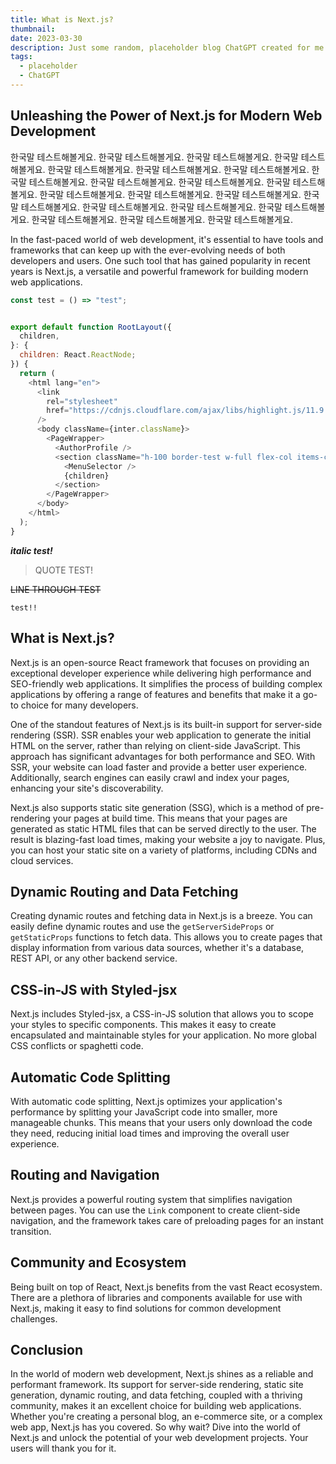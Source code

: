 ```yaml
---
title: What is Next.js?
thumbnail:
date: 2023-03-30
description: Just some random, placeholder blog ChatGPT created for me about Next.js.
tags:
  - placeholder
  - ChatGPT
---
```


## Unleashing the Power of Next.js for Modern Web Development

한국말 테스트해볼게요. 한국말 테스트해볼게요. 한국말 테스트해볼게요. 한국말 테스트해볼게요. 한국말 테스트해볼게요. 한국말 테스트해볼게요. 한국말 테스트해볼게요. 한국말 테스트해볼게요. 한국말 테스트해볼게요. 한국말 테스트해볼게요. 한국말 테스트해볼게요. 한국말 테스트해볼게요. 한국말 테스트해볼게요. 한국말 테스트해볼게요. 한국말 테스트해볼게요. 한국말 테스트해볼게요. 한국말 테스트해볼게요. 한국말 테스트해볼게요. 한국말 테스트해볼게요. 한국말 테스트해볼게요. 한국말 테스트해볼게요.

In the fast-paced world of web development, it's essential to have tools and frameworks that can keep up with the ever-evolving needs of both developers and users. One such tool that has gained popularity in recent years is Next.js, a versatile and powerful framework for building modern web applications.

```javascript
const test = () => "test";


export default function RootLayout({
  children,
}: {
  children: React.ReactNode;
}) {
  return (
    <html lang="en">
      <link
        rel="stylesheet"
        href="https://cdnjs.cloudflare.com/ajax/libs/highlight.js/11.9.0/styles/atom-one-dark.css"
      />
      <body className={inter.className}>
        <PageWrapper>
          <AuthorProfile />
          <section className="h-100 border-test w-full flex-col items-center justify-center px-5">
            <MenuSelector />
            {children}
          </section>
        </PageWrapper>
      </body>
    </html>
  );
}
```

**_italic test!_**

> QUOTE TEST!

~~LINE THROUGH TEST~~

`test!!`

## What is Next.js?

Next.js is an open-source React framework that focuses on providing an exceptional developer experience while delivering high performance and SEO-friendly web applications. It simplifies the process of building complex applications by offering a range of features and benefits that make it a go-to choice for many developers.

One of the standout features of Next.js is its built-in support for server-side rendering (SSR). SSR enables your web application to generate the initial HTML on the server, rather than relying on client-side JavaScript. This approach has significant advantages for both performance and SEO. With SSR, your website can load faster and provide a better user experience. Additionally, search engines can easily crawl and index your pages, enhancing your site's discoverability.

Next.js also supports static site generation (SSG), which is a method of pre-rendering your pages at build time. This means that your pages are generated as static HTML files that can be served directly to the user. The result is blazing-fast load times, making your website a joy to navigate. Plus, you can host your static site on a variety of platforms, including CDNs and cloud services.

## Dynamic Routing and Data Fetching

Creating dynamic routes and fetching data in Next.js is a breeze. You can easily define dynamic routes and use the `getServerSideProps` or `getStaticProps` functions to fetch data. This allows you to create pages that display information from various data sources, whether it's a database, REST API, or any other backend service.

## CSS-in-JS with Styled-jsx

Next.js includes Styled-jsx, a CSS-in-JS solution that allows you to scope your styles to specific components. This makes it easy to create encapsulated and maintainable styles for your application. No more global CSS conflicts or spaghetti code.

## Automatic Code Splitting

With automatic code splitting, Next.js optimizes your application's performance by splitting your JavaScript code into smaller, more manageable chunks. This means that your users only download the code they need, reducing initial load times and improving the overall user experience.

## Routing and Navigation

Next.js provides a powerful routing system that simplifies navigation between pages. You can use the `Link` component to create client-side navigation, and the framework takes care of preloading pages for an instant transition.

## Community and Ecosystem

Being built on top of React, Next.js benefits from the vast React ecosystem. There are a plethora of libraries and components available for use with Next.js, making it easy to find solutions for common development challenges.

## Conclusion

In the world of modern web development, Next.js shines as a reliable and performant framework. Its support for server-side rendering, static site generation, dynamic routing, and data fetching, coupled with a thriving community, makes it an excellent choice for building web applications. Whether you're creating a personal blog, an e-commerce site, or a complex web app, Next.js has you covered. So why wait? Dive into the world of Next.js and unlock the potential of your web development projects. Your users will thank you for it.

